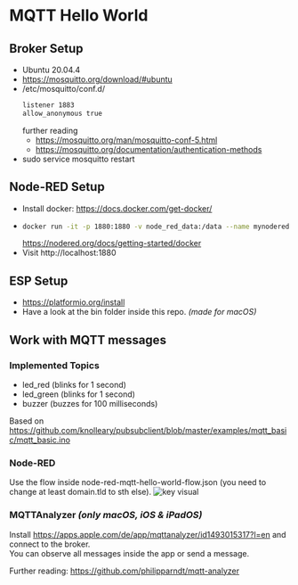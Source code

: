 # MQTT Hello World
## Broker Setup
- Ubuntu 20.04.4
- https://mosquitto.org/download/#ubuntu
- /etc/mosquitto/conf.d/
    ```bash
    listener 1883
    allow_anonymous true
    ```
  further reading
  - https://mosquitto.org/man/mosquitto-conf-5.html
  - https://mosquitto.org/documentation/authentication-methods
- sudo service mosquitto restart

## Node-RED Setup
- Install docker: https://docs.docker.com/get-docker/
- ```bash
  docker run -it -p 1880:1880 -v node_red_data:/data --name mynodered nodered/node-red
  ```
  https://nodered.org/docs/getting-started/docker
- Visit http://localhost:1880

## ESP Setup
- https://platformio.org/install
- Have a look at the bin folder inside this repo. *(made for macOS)*

## Work with MQTT messages
### Implemented Topics
- led_red (blinks for 1 second)
- led_green (blinks for 1 second)
- buzzer (buzzes for 100 milliseconds)

Based on https://github.com/knolleary/pubsubclient/blob/master/examples/mqtt_basic/mqtt_basic.ino

### Node-RED
Use the flow inside node-red-mqtt-hello-world-flow.json (you need to change at least domain.tld to sth else).
![key visual](https://raw.githubusercontent.com/nikcani/iot-mqtt-hello-world/main/node-red-mqtt-hello-world.png)

### MQTTAnalyzer *(only macOS, iOS & iPadOS)*
Install https://apps.apple.com/de/app/mqttanalyzer/id1493015317?l=en and connect to the broker.  
You can observe all messages inside the app or send a message.

Further reading: https://github.com/philipparndt/mqtt-analyzer
